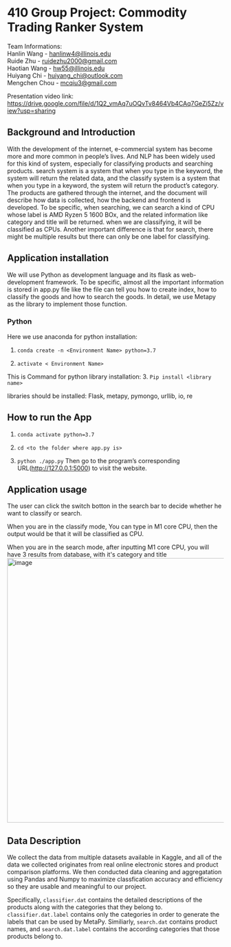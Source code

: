 # 410 Group Project: Commodity Trading Ranker System


Team Informations: <br/> 
Hanlin Wang - hanlinw4@illinois.edu <br/> 
Ruide Zhu - ruidezhu2000@gmail.com <br/> 
Haotian Wang - hw55@illinois.edu <br/> 
Huiyang Chi - huiyang_chi@outlook.com <br/> 
Mengchen Chou - mcqiu3@gmail.com <br/> 

Presentation video link: https://drive.google.com/file/d/1Q2_vmAq7uOQvTv8464Vb4CAq7GeZi5Zz/view?usp=sharing

## Background and Introduction
          
With the development of the internet, e-commercial system has become more and more common in people’s lives. And NLP has been widely used for this kind of system, especially for classifying products and searching products. search system is a system that when you type in the keyword, the system will return the related data, and the classify system is a system that when you type in a keyword, the system will return the product’s category. The products are gathered through the internet, and the document will describe how data is collected, how the backend and frontend is developed. To be specific, when searching, we can search a kind of CPU whose label is AMD Ryzen 5 1600 BOx, and the related information like category and title will be returned. when we are classifying, it will be classified as CPUs. Another important difference is that for search, there might be multiple results but there can only be one label for classifying.


## Application installation

We will use Python as development language and its flask as web-development framework. To be specific, almost all the important information is stored in app.py file like the file can tell you how to create index, how to classify the goods and how to search the goods. In detail, we use Metapy as the library to implement those function.
 
 
 

### Python
Here we use anaconda for python installation:
1.	`conda create -n <Environment Name> python=3.7`

2.	`activate < Environment Name>`

This is Command for python library installation:
3.	`Pip install <library name>`

libraries should be installed: Flask, metapy, pymongo, urllib, io, re

## How to run the App
1.	`conda activate python=3.7`

2.	`cd <to the folder where app.py is>`

3.	`python ./app.py`
Then go to the program’s corresponding URL(http://127.0.0.1:5000) to visit the website.

## Application usage

The user can click the switch botton in the search bar to decide whether he want to classify or search. 

When you are in the classify mode, You can type in M1 core CPU, then the output would be that it will be classified as CPU. 


When you are in the search mode, after inputting M1 core CPU, you will have 3 results from database, with it's category and title
<img width="616" alt="image" src="https://user-images.githubusercontent.com/54618402/206506926-e4049007-2269-44c2-8b67-9dd939e47cfe.png">

## Data Description

We collect the data from multiple datasets available in Kaggle, and all of the data we collected originates from real online electronic stores and product comparison platforms. We then conducted data cleaning and aggregatation using Pandas and Numpy to maximize classfication accuracy and efficiency so they are usable and meaningful to our project.

Specifically, `classifier.dat` contains the detailed descriptions of the products along with the categories that they belong to.  `classifier.dat.label` contains only the categories in order to generate the labels that can be used by MetaPy. Similiarly, `search.dat` contains product names, and `search.dat.label` contains the according categories that those products belong to.
